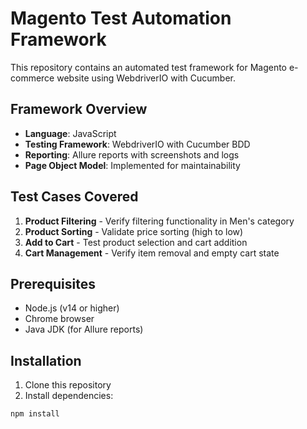 # Magento Test Automation Framework

This repository contains an automated test framework for Magento e-commerce website using WebdriverIO with Cucumber.

## Framework Overview
- **Language**: JavaScript
- **Testing Framework**: WebdriverIO with Cucumber BDD
- **Reporting**: Allure reports with screenshots and logs
- **Page Object Model**: Implemented for maintainability

## Test Cases Covered
1. **Product Filtering** - Verify filtering functionality in Men's category
2. **Product Sorting** - Validate price sorting (high to low)
3. **Add to Cart** - Test product selection and cart addition
4. **Cart Management** - Verify item removal and empty cart state

## Prerequisites
- Node.js (v14 or higher)
- Chrome browser
- Java JDK (for Allure reports)

## Installation
1. Clone this repository
2. Install dependencies:
```bash
npm install
